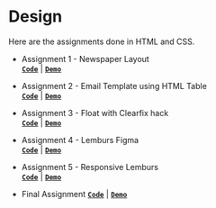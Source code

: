 # Design
Here are the assignments done in HTML and CSS.

- Assignment 1 - Newspaper Layout    
[**`Code`**](assignment-1/) | [**`Demo`**](https://coderushnepal.github.io/KritiPrajapati/design/assignment-1/)

- Assignment 2 - Email Template using HTML Table    
[**`Code`**](assignment-2/) | [**`Demo`**](https://coderushnepal.github.io/KritiPrajapati/design/assignment-2/)

- Assignment 3 - Float with Clearfix hack   
[**`Code`**](assignment-3/) | [**`Demo`**](https://coderushnepal.github.io/KritiPrajapati/design/assignment-3/)

- Assignment 4 - Lemburs Figma   
[**`Code`**](assignment-4/) | [**`Demo`**](https://coderushnepal.github.io/KritiPrajapati/design/assignment-4/)

- Assignment 5 - Responsive Lemburs  
[**`Code`**](assignment-5/) | [**`Demo`**](https://coderushnepal.github.io/KritiPrajapati/design/assignment-5/)

- Final Assignment
[**`Code`**](final-assignment/) | [**`Demo`**](https://coderushnepal.github.io/KritiPrajapati/design/final-assignment/)